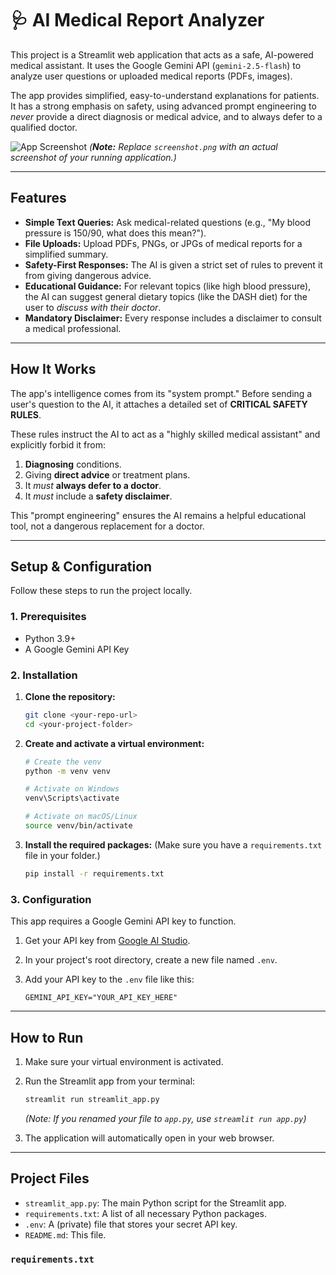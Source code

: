 # 🩺 AI Medical Report Analyzer

This project is a Streamlit web application that acts as a safe, AI-powered medical assistant. It uses the Google Gemini API (`gemini-2.5-flash`) to analyze user questions or uploaded medical reports (PDFs, images).

The app provides simplified, easy-to-understand explanations for patients. It has a strong emphasis on safety, using advanced prompt engineering to *never* provide a direct diagnosis or medical advice, and to always defer to a qualified doctor.

![App Screenshot](screenshot.png)
*(**Note:** Replace `screenshot.png` with an actual screenshot of your running application.)*

---

## Features

* **Simple Text Queries:** Ask medical-related questions (e.g., "My blood pressure is 150/90, what does this mean?").
* **File Uploads:** Upload PDFs, PNGs, or JPGs of medical reports for a simplified summary.
* **Safety-First Responses:** The AI is given a strict set of rules to prevent it from giving dangerous advice.
* **Educational Guidance:** For relevant topics (like high blood pressure), the AI can suggest general dietary topics (like the DASH diet) for the user to *discuss with their doctor*.
* **Mandatory Disclaimer:** Every response includes a disclaimer to consult a medical professional.

---

## How It Works

The app's intelligence comes from its "system prompt." Before sending a user's question to the AI, it attaches a detailed set of **CRITICAL SAFETY RULES**.

These rules instruct the AI to act as a "highly skilled medical assistant" and explicitly forbid it from:
1.  **Diagnosing** conditions.
2.  Giving **direct advice** or treatment plans.
3.  It *must* **always defer to a doctor**.
4.  It *must* include a **safety disclaimer**.

This "prompt engineering" ensures the AI remains a helpful educational tool, not a dangerous replacement for a doctor.

---

## Setup & Configuration

Follow these steps to run the project locally.

### 1. Prerequisites

* Python 3.9+
* A Google Gemini API Key

### 2. Installation

1.  **Clone the repository:**
    ```bash
    git clone <your-repo-url>
    cd <your-project-folder>
    ```

2.  **Create and activate a virtual environment:**
    ```bash
    # Create the venv
    python -m venv venv

    # Activate on Windows
    venv\Scripts\activate

    # Activate on macOS/Linux
    source venv/bin/activate
    ```

3.  **Install the required packages:**
    (Make sure you have a `requirements.txt` file in your folder.)
    ```bash
    pip install -r requirements.txt
    ```

### 3. Configuration

This app requires a Google Gemini API key to function.

1.  Get your API key from [Google AI Studio](https://aistudio.google.com/).
2.  In your project's root directory, create a new file named `.env`.
3.  Add your API key to the `.env` file like this:

    ```
    GEMINI_API_KEY="YOUR_API_KEY_HERE"
    ```

---

## How to Run

1.  Make sure your virtual environment is activated.
2.  Run the Streamlit app from your terminal:

    ```bash
    streamlit run streamlit_app.py
    ```
    *(Note: If you renamed your file to `app.py`, use `streamlit run app.py`)*

3.  The application will automatically open in your web browser.

---

## Project Files

* `streamlit_app.py`: The main Python script for the Streamlit app.
* `requirements.txt`: A list of all necessary Python packages.
* `.env`: A (private) file that stores your secret API key.
* `README.md`: This file.

### `requirements.txt`
